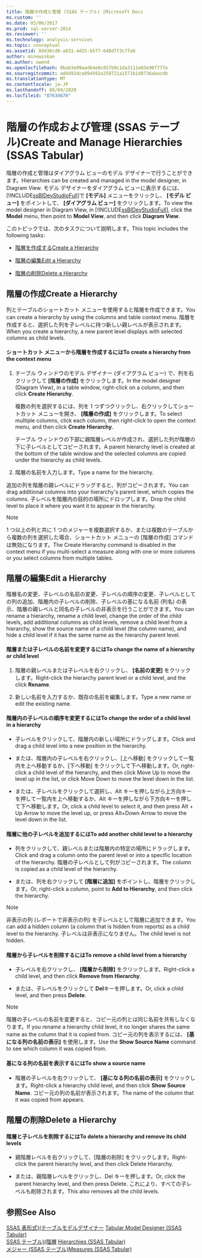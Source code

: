 ```yaml
---
title: 階層の作成と管理 (SSAS テーブル) |Microsoft Docs
ms.custom: ''
ms.date: 03/06/2017
ms.prod: sql-server-2014
ms.reviewer: ''
ms.technology: analysis-services
ms.topic: conceptual
ms.assetid: 8dd30cd0-a831-4d25-b577-648d7f3c7fa6
author: minewiskan
ms.author: owend
ms.openlocfilehash: 0bab3e09aadb4e0c857b9c1da3111e03e90f777e
ms.sourcegitcommit: ad4d92dce894592a259721a1571b1d8736abacdb
ms.translationtype: MT
ms.contentlocale: ja-JP
ms.lasthandoff: 08/04/2020
ms.locfileid: "87634670"
---
```

# <a name="create-and-manage-hierarchies-ssas-tabular"></a><span data-ttu-id="5ddc0-102">階層の作成および管理 (SSAS テーブル)</span><span class="sxs-lookup"><span data-stu-id="5ddc0-102">Create and Manage Hierarchies (SSAS Tabular)</span></span>
  <span data-ttu-id="5ddc0-103">階層の作成と管理はダイアグラム ビューのモデル デザイナーで行うことができます。</span><span class="sxs-lookup"><span data-stu-id="5ddc0-103">Hierarchies can be created and managed in the model designer, in Diagram View.</span></span> <span data-ttu-id="5ddc0-104">モデル デザイナーをダイアグラム ビューに表示するには、 [!INCLUDE[ssBIDevStudioFull](../../includes/ssbidevstudiofull-md.md)]で **[モデル]** メニューをクリックし、 **[モデル ビュー]** をポイントして、 **[ダイアグラム ビュー]** をクリックします。</span><span class="sxs-lookup"><span data-stu-id="5ddc0-104">To view the model designer in Diagram View, in [!INCLUDE[ssBIDevStudioFull](../../includes/ssbidevstudiofull-md.md)], click the **Model** menu, then point to **Model View**, and then click **Diagram View**.</span></span>  
  
 <span data-ttu-id="5ddc0-105">このトピックでは、次のタスクについて説明します。</span><span class="sxs-lookup"><span data-stu-id="5ddc0-105">This topic includes the following tasks:</span></span>  
  
-   [<span data-ttu-id="5ddc0-106">階層を作成する</span><span class="sxs-lookup"><span data-stu-id="5ddc0-106">Create a Hierarchy</span></span>](#bkmk_create)  
  
-   [<span data-ttu-id="5ddc0-107">階層の編集</span><span class="sxs-lookup"><span data-stu-id="5ddc0-107">Edit a Hierarchy</span></span>](#bkmk_edit)  
  
-   [<span data-ttu-id="5ddc0-108">階層の削除</span><span class="sxs-lookup"><span data-stu-id="5ddc0-108">Delete a Hierarchy</span></span>](#bkmk_delete)  
  
##  <a name="create-a-hierarchy"></a><a name="bkmk_create"></a> <span data-ttu-id="5ddc0-109">階層の作成</span><span class="sxs-lookup"><span data-stu-id="5ddc0-109">Create a Hierarchy</span></span>  
 <span data-ttu-id="5ddc0-110">列とテーブルのショートカット メニューを使用すると階層を作成できます。</span><span class="sxs-lookup"><span data-stu-id="5ddc0-110">You can create a hierarchy by using the columns and table context menu.</span></span> <span data-ttu-id="5ddc0-111">階層を作成すると、選択した列を子レベルに持つ新しい親レベルが表示されます。</span><span class="sxs-lookup"><span data-stu-id="5ddc0-111">When you create a hierarchy, a new parent level displays with selected columns as child levels.</span></span>  
  
#### <a name="to-create-a-hierarchy-from-the-context-menu"></a><span data-ttu-id="5ddc0-112">ショートカット メニューから階層を作成するには</span><span class="sxs-lookup"><span data-stu-id="5ddc0-112">To create a hierarchy from the context menu</span></span>  
  
1.  <span data-ttu-id="5ddc0-113">テーブル ウィンドウのモデル デザイナー (ダイアグラム ビュー) で、列を右クリックして **[階層の作成]** をクリックします。</span><span class="sxs-lookup"><span data-stu-id="5ddc0-113">In the model designer (Diagram View), in a table window, right-click on a column, and then click **Create Hierarchy**.</span></span>  
  
     <span data-ttu-id="5ddc0-114">複数の列を選択するには、列を 1 つずつクリックし、右クリックしてショートカット メニューを開き、 **[階層の作成]** をクリックします。</span><span class="sxs-lookup"><span data-stu-id="5ddc0-114">To select multiple columns, click each column, then right-click to open the context menu, and then click **Create Hierarchy**.</span></span>  
  
     <span data-ttu-id="5ddc0-115">テーブル ウィンドウの下部に親階層レベルが作成され、選択した列が階層の下に子レベルとしてコピーされます。</span><span class="sxs-lookup"><span data-stu-id="5ddc0-115">A parent hierarchy level is created at the bottom of the table window and the selected columns are copied under the hierarchy as child levels.</span></span>  
  
2.  <span data-ttu-id="5ddc0-116">階層の名前を入力します。</span><span class="sxs-lookup"><span data-stu-id="5ddc0-116">Type a name for the hierarchy.</span></span>  
  
 <span data-ttu-id="5ddc0-117">追加の列を階層の親レベルにドラッグすると、列がコピーされます。</span><span class="sxs-lookup"><span data-stu-id="5ddc0-117">You can drag additional columns into your hierarchy's parent level, which copies the columns.</span></span> <span data-ttu-id="5ddc0-118">子レベルを階層内の目的の場所にドロップします。</span><span class="sxs-lookup"><span data-stu-id="5ddc0-118">Drop the child level to place it where you want it to appear in the hierarchy.</span></span>  
  
> [!NOTE]  
>  <span data-ttu-id="5ddc0-119">1 つ以上の列と共に 1 つのメジャーを複数選択するか、または複数のテーブルから複数の列を選択した場合、ショートカット メニューの [階層の作成] コマンドは無効になります。</span><span class="sxs-lookup"><span data-stu-id="5ddc0-119">The Create Hierarchy command is disabled in the context menu if you multi-select a measure along with one or more columns or you select columns from multiple tables.</span></span>  
  
##  <a name="edit-a-hierarchy"></a><a name="bkmk_edit"></a><span data-ttu-id="5ddc0-120">階層の編集</span><span class="sxs-lookup"><span data-stu-id="5ddc0-120">Edit a Hierarchy</span></span>  
 <span data-ttu-id="5ddc0-121">階層名の変更、子レベルの名前の変更、子レベルの順序の変更、子レベルとしての列の追加、階層内の子レベルの削除、子レベルの基になる名前 (列名) の表示、階層の親レベルと同名の子レベルの非表示を行うことができます。</span><span class="sxs-lookup"><span data-stu-id="5ddc0-121">You can rename a hierarchy, rename a child level, change the order of the child levels, add additional columns as child levels, remove a child level from a hierarchy, show the source name of a child level (the column name), and hide a child level if it has the same name as the hierarchy parent level.</span></span>  
  
#### <a name="to-change-the-name-of-a-hierarchy-or-child-level"></a><span data-ttu-id="5ddc0-122">階層または子レベルの名前を変更するには</span><span class="sxs-lookup"><span data-stu-id="5ddc0-122">To change the name of a hierarchy or child level</span></span>  
  
1.  <span data-ttu-id="5ddc0-123">階層の親レベルまたは子レベルを右クリックし、 **[名前の変更]** をクリックします。</span><span class="sxs-lookup"><span data-stu-id="5ddc0-123">Right-click the hierarchy parent level or a child level, and the click **Rename**.</span></span>  
  
2.  <span data-ttu-id="5ddc0-124">新しい名前を入力するか、既存の名前を編集します。</span><span class="sxs-lookup"><span data-stu-id="5ddc0-124">Type a new name or edit the existing name.</span></span>  
  
#### <a name="to-change-the-order-of-a-child-level-in-a-hierarchy"></a><span data-ttu-id="5ddc0-125">階層内の子レベルの順序を変更するには</span><span class="sxs-lookup"><span data-stu-id="5ddc0-125">To change the order of a child level in a hierarchy</span></span>  
  
-   <span data-ttu-id="5ddc0-126">子レベルをクリックして、階層内の新しい場所にドラッグします。</span><span class="sxs-lookup"><span data-stu-id="5ddc0-126">Click and drag a child level into a new position in the hierarchy.</span></span>  
  
-   <span data-ttu-id="5ddc0-127">または、階層内の子レベルを右クリックし、[上へ移動] をクリックして一覧内を上へ移動するか、[下へ移動] をクリックして下へ移動します。</span><span class="sxs-lookup"><span data-stu-id="5ddc0-127">Or, right-click a child level of the hierarchy, and then click Move Up to move the level up in the list, or click Move Down to move the level down in the list.</span></span>  
  
-   <span data-ttu-id="5ddc0-128">または、子レベルをクリックして選択し、Alt キーを押しながら上方向キーを押して一覧内を上へ移動するか、Alt キーを押しながら下方向キーを押して下へ移動します。</span><span class="sxs-lookup"><span data-stu-id="5ddc0-128">Or, click a child level to select it, and then press Alt + Up Arrow to move the level up, or press Alt+Down Arrow to move the level down in the list.</span></span>  
  
#### <a name="to-add-another-child-level-to-a-hierarchy"></a><span data-ttu-id="5ddc0-129">階層に他の子レベルを追加するには</span><span class="sxs-lookup"><span data-stu-id="5ddc0-129">To add another child level to a hierarchy</span></span>  
  
-   <span data-ttu-id="5ddc0-130">列をクリックして、親レベルまたは階層内の特定の場所にドラッグします。</span><span class="sxs-lookup"><span data-stu-id="5ddc0-130">Click and drag a column onto the parent level or into a specific location of the hierarchy.</span></span> <span data-ttu-id="5ddc0-131">階層の子レベルとして列がコピーされます。</span><span class="sxs-lookup"><span data-stu-id="5ddc0-131">The column is copied as a child level of the hierarchy.</span></span>  
  
-   <span data-ttu-id="5ddc0-132">または、列を右クリックして **[階層に追加]** をポイントし、階層をクリックします。</span><span class="sxs-lookup"><span data-stu-id="5ddc0-132">Or, right-click a column, point to **Add to Hierarchy**, and then click the hierarchy.</span></span>  
  
> [!NOTE]  
>  <span data-ttu-id="5ddc0-133">非表示の列 (レポートで非表示の列) を子レベルとして階層に追加できます。</span><span class="sxs-lookup"><span data-stu-id="5ddc0-133">You can add a hidden column (a column that is hidden from reports) as a child level to the hierarchy.</span></span> <span data-ttu-id="5ddc0-134">子レベルは非表示になりません。</span><span class="sxs-lookup"><span data-stu-id="5ddc0-134">The child level is not hidden.</span></span>  
  
#### <a name="to-remove-a-child-level-from-a-hierarchy"></a><span data-ttu-id="5ddc0-135">階層から子レベルを削除するには</span><span class="sxs-lookup"><span data-stu-id="5ddc0-135">To remove a child level from a hierarchy</span></span>  
  
-   <span data-ttu-id="5ddc0-136">子レベルを右クリックし、 **[階層から削除]** をクリックします。</span><span class="sxs-lookup"><span data-stu-id="5ddc0-136">Right-click a child level, and then click **Remove from Hierarchy**.</span></span>  
  
-   <span data-ttu-id="5ddc0-137">または、子レベルをクリックして **Del**キーを押します。</span><span class="sxs-lookup"><span data-stu-id="5ddc0-137">Or, click a child level, and then press **Delete**.</span></span>  
  
> [!NOTE]  
>  <span data-ttu-id="5ddc0-138">階層の子レベルの名前を変更すると、コピー元の列とは同じ名前を共有しなくなります。</span><span class="sxs-lookup"><span data-stu-id="5ddc0-138">If you rename a hierarchy child level, it no longer shares the same name as the column that it is copied from.</span></span> <span data-ttu-id="5ddc0-139">コピー元の列を表示するには、 **[基になる列の名前の表示]** を使用します。</span><span class="sxs-lookup"><span data-stu-id="5ddc0-139">Use the **Show Source Name** command to see which column it was copied from.</span></span>  
  
#### <a name="to-show-a-source-name"></a><span data-ttu-id="5ddc0-140">基になる列の名前を表示するには</span><span class="sxs-lookup"><span data-stu-id="5ddc0-140">To show a source name</span></span>  
  
-   <span data-ttu-id="5ddc0-141">階層の子レベルを右クリックして、 **[基になる列の名前の表示]** をクリックします。</span><span class="sxs-lookup"><span data-stu-id="5ddc0-141">Right-click a hierarchy child level, and then click **Show Source Name**.</span></span> <span data-ttu-id="5ddc0-142">コピー元の列の名前が表示されます。</span><span class="sxs-lookup"><span data-stu-id="5ddc0-142">The name of the column that it was copied from appears.</span></span>  
  
##  <a name="delete-a-hierarchy"></a><a name="bkmk_delete"></a><span data-ttu-id="5ddc0-143">階層の削除</span><span class="sxs-lookup"><span data-stu-id="5ddc0-143">Delete a Hierarchy</span></span>  
  
#### <a name="to-delete-a-hierarchy-and-remove-its-child-levels"></a><span data-ttu-id="5ddc0-144">階層と子レベルを削除するには</span><span class="sxs-lookup"><span data-stu-id="5ddc0-144">To delete a hierarchy and remove its child levels</span></span>  
  
-   <span data-ttu-id="5ddc0-145">親階層レベルを右クリックして、[階層の削除] をクリックします。</span><span class="sxs-lookup"><span data-stu-id="5ddc0-145">Right-click the parent hierarchy level, and then click Delete Hierarchy.</span></span>  
  
-   <span data-ttu-id="5ddc0-146">または、親階層レベルをクリックし、Del キーを押します。</span><span class="sxs-lookup"><span data-stu-id="5ddc0-146">Or, click the parent hierarchy level, and then press Delete.</span></span> <span data-ttu-id="5ddc0-147">これにより、すべての子レベルも削除されます。</span><span class="sxs-lookup"><span data-stu-id="5ddc0-147">This also removes all the child levels.</span></span>  
  
## <a name="see-also"></a><span data-ttu-id="5ddc0-148">参照</span><span class="sxs-lookup"><span data-stu-id="5ddc0-148">See Also</span></span>  
 <span data-ttu-id="5ddc0-149">[SSAS 表形式&#41;&#40;テーブルモデルデザイナー](../tabular-model-designer-ssas-tabular.md) </span><span class="sxs-lookup"><span data-stu-id="5ddc0-149">[Tabular Model Designer &#40;SSAS Tabular&#41;](../tabular-model-designer-ssas-tabular.md) </span></span>  
 <span data-ttu-id="5ddc0-150">[SSAS テーブル&#41;&#40;階層](hierarchies-ssas-tabular.md) </span><span class="sxs-lookup"><span data-stu-id="5ddc0-150">[Hierarchies &#40;SSAS Tabular&#41;](hierarchies-ssas-tabular.md) </span></span>  
 [<span data-ttu-id="5ddc0-151">メジャー &#40;SSAS テーブル&#41;</span><span class="sxs-lookup"><span data-stu-id="5ddc0-151">Measures &#40;SSAS Tabular&#41;</span></span>](measures-ssas-tabular.md)  
  
  
